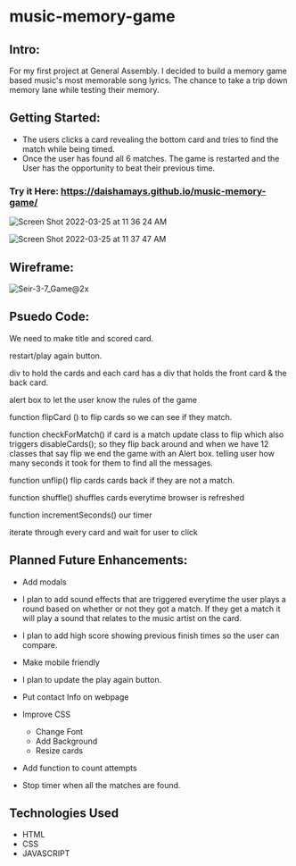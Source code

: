 # music-memory-game

## Intro:
For my first project at General Assembly. I decided to build a memory game based music's most memorable song lyrics. The chance to take a trip down memory lane while testing their memory.

## Getting Started:

* The users clicks a card revealing the bottom card and tries to find the match while being timed.
* Once the user has found all 6 matches. The game is restarted and the User has the opportunity to beat their previous time.

### Try it Here: https://daishamays.github.io/music-memory-game/

![Screen Shot 2022-03-25 at 11 36 24 AM](https://user-images.githubusercontent.com/89038713/160152786-1821af59-54f1-4728-a0b6-f1b99fe6503d.png)

![Screen Shot 2022-03-25 at 11 37 47 AM](https://user-images.githubusercontent.com/89038713/160152993-6777d07f-4597-4ac8-a19f-cb99566f1031.png)

## Wireframe: 

![Seir-3-7_Game@2x](https://user-images.githubusercontent.com/89038713/160151609-c2098dea-d17f-4ff5-8804-e7f33be3db02.png)

## Psuedo Code:

We need to make title and scored card.

restart/play again button.

div to hold the cards and each card has a 
div that holds the front card & the back card.

alert box to let the user know the rules of 
the game

function flipCard () to flip cards so we can see if they match.

function checkForMatch() if card is a match update
class to flip which also triggers  disableCards();
so they flip back around and when we have 12 classes
that say flip we end the game with an Alert box.
telling user how many seconds it took for them to find 
all the messages.

function unflip() flip cards cards back if they
are not a match.

function shuffle() shuffles cards everytime browser
is refreshed

function incrementSeconds() our timer

iterate through every card and wait for user to click


## Planned Future Enhancements:

* Add modals

* I plan to add sound effects that are triggered everytime the user plays a
  round based on whether or not they got a match. If they get a match it will play a sound that relates to the music artist on the card.

* I plan to add high score showing previous finish times so the user can compare.

* Make mobile friendly

* I plan to update the play again button.

* Put contact Info on webpage

* Improve CSS
  * Change Font
  * Add Background
  * Resize cards

* Add function to count attempts
* Stop timer when all the matches are found.


## Technologies Used

* HTML
* CSS
* JAVASCRIPT

